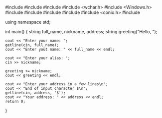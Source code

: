 #include <iostream>
#include <cstdlib>
#include <ctime>
#include <wchar.h>
#include <Windows.h>
#include <algorithm>
#include <vector>
#include <string>
#include <cstring>
#include <conio.h>
#include <iomanip>


using namespace std;



int main()
{
    string full_name, nickname, address;
    string greeting("Hello, ");

    cout << "Enter your name: ";
    getline(cin, full_name);
    cout << "Enter yout name: " << full_name << endl;

    cout << "Enter your alias: ";
    cin >> nickname;

    greeting += nickname;
    cout << greeting << endl;

    cout << "Enter your address in a few lines\n";
    cout << "End of input character $\n";
    getline(cin, address, '$');
    cout << "Your address: " << address << endl;
    return 0;
}
